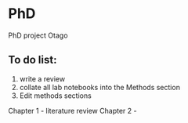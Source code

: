 # PhD
PhD project Otago

## To do list:
1. write a review
1. collate all lab notebooks into the Methods section
1. Edit methods sections

Chapter 1 - literature review
Chapter 2 - 

